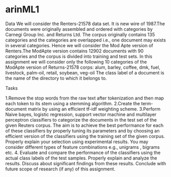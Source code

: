 # arinML1
Data
We will consider the Renters-21578 data set. It is new wire of 1987.The documents were originally
assembled and ordered with categories by Carnegi Group Inc. and Returns Ltd. The corpus
originally contains 135 categories and the categories are overlapped i.e., one document may exists
in several categories. Hence we will consider the Mod Apte version of Renters.The ModApte
version contains 12902 documents with 90 categories and the corpus is divided into training and
test sets. In this assignment we will consider only the following 10 categories of the ModApte
version of Returns-21578 corps:
alum, barley, coffee, dmk, fuel, livestock, palm-oil, retail, soybean, veg-oil
The class label of a document is the name of the directory to which it belongs to.

Tasks

1.Remove the stop words from the raw text after tokenization and then map each token to its
stem using a stemming algorithm.
2.Create the term-document matrix by using an efficient tf-idf weighting scheme.
3.Perform Naive bayes, logistic regression, support vector machine and multilayer perceptron
classifiers to categorize the documents in the test set of the given Reuters corpus. The aim
is to achieve the best performance for each of these classifiers by properly tuning its
parameters and by choosing an efficient version of the classifiers using the training set of the
given corpus. Properly explain your selection using experimental results. You may consider
different types of feature combinations e.g., unigrams , bigrams etc.
4. Evaluate and compare the performance of the classifiers using the actual class labels of the
test samples. Properly explain and analyze the results. Discuss about significant findings
from these results. Conclude with future scope of research (if any) of this assignment.
